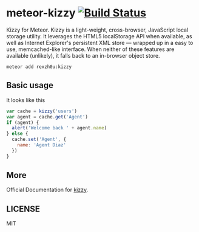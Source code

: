 meteor-kizzy [![Build Status](https://travis-ci.org/zhouzhuojie/meteor-kizzy.svg)](https://travis-ci.org/zhouzhuojie/meteor-kizzy)
================

Kizzy for Meteor. Kizzy is a light-weight, cross-browser, JavaScript local storage utility. It leverages the HTML5 localStorage API when available, as well as Internet Explorer's persistent XML store — wrapped up in a easy to use, memcached-like interface. When neither of these features are available (unlikely), it falls back to an in-browser object store.


```
meteor add rexzh0u:kizzy
```


Basic usage
-------------

It looks like this

``` js
var cache = kizzy('users')
var agent = cache.get('Agent')
if (agent) {
  alert('Welcome back ' + agent.name)
} else {
  cache.set('Agent', {
    name: 'Agent Diaz'
  })
}
```

More
-----------
Official Documentation for [kizzy](https://github.com/ded/Kizzy).

LICENSE
-----------
MIT
